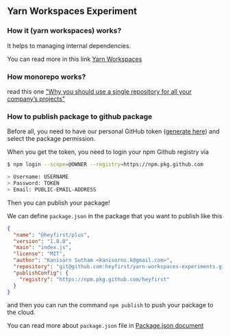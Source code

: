 ## Yarn Workspaces Experiment

### How it (yarn workspaces) works?

It helps to managing internal dependencies.

You can read more in this link [Yarn Workspaces](https://yarnpkg.com/features/workspaces)

### How monorepo works?

read this one ["Why you should use a single repository for all your company’s projects"](https://www.drmaciver.com/2016/10/why-you-should-use-a-single-repository-for-all-your-companys-projects/) 

### How to publish package to github package

Before all, you need to have our personal GitHub token ([generate here](https://github.com/settings/tokens)) and select the package permission.

When you get the token, you need to login your npm Github registry via

```bash
$ npm login --scope=@OWNER --registry=https://npm.pkg.github.com

> Username: USERNAME
> Password: TOKEN
> Email: PUBLIC-EMAIL-ADDRESS
```

Then you can publish your package!

We can define `package.json` in the package that you want to publish like this

```json {7,8,9,10}
{
  "name": "@heyfirst/plus",
  "version": "1.0.0",
  "main": "index.js",
  "license": "MIT",
  "author": "Kanisorn Sutham <kanisorns.k@gmail.com>",
  "repository": "git@github.com:heyfirst/yarn-workspaces-experiments.git",
  "publishConfig": {
    "registry": "https://npm.pkg.github.com/heyfirst"
  }
}
```

and then you can run the command `npm publish` to push your package to the cloud.

You can read more about `package.json` file in [Package.json document](https://docs.npmjs.com/cli/v7/configuring-npm/package-json) 